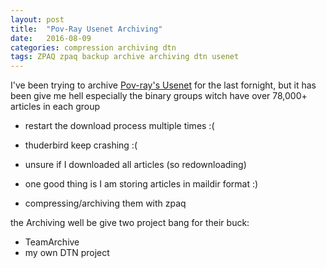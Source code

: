 ```yaml
---
layout: post
title:  "Pov-Ray Usenet Archiving"
date:   2016-08-09
categories: compression archiving dtn
tags: ZPAQ zpaq backup archive archiving dtn usenet
---
```

I've been trying to archive [Pov-ray's Usenet](http://news.povray.org/groups/) for the last fornight, but it has been give me hell especially the binary groups witch have over 78,000+ articles in each group  

* restart the download process multiple times :(
* thuderbird keep crashing :(
* unsure if I downloaded all articles (so redownloading)

* one good thing is I am storing articles in maildir format :)
* compressing/archiving them with zpaq 



the Archiving well be give two project bang for their buck:

* TeamArchive
* my own DTN project

